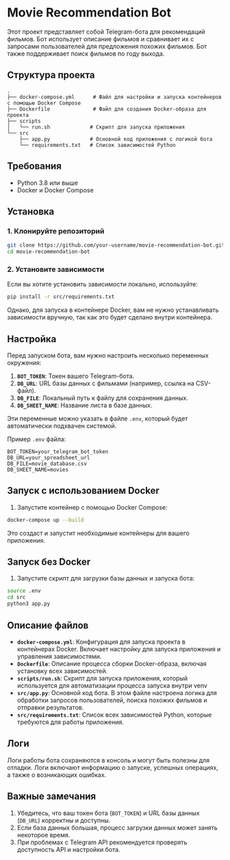 # Movie Recommendation Bot

Этот проект представляет собой Telegram-бота для рекомендаций фильмов. Бот использует описание фильмов и сравнивает их с запросами пользователей для предложения похожих фильмов. Бот также поддерживает поиск фильмов по году выхода.

## Структура проекта

```
.
├── docker-compose.yml      # Файл для настройки и запуска контейнеров с помощью Docker Compose
├── Dockerfile              # Файл для создания Docker-образа для проекта
├── scripts
│   └── run.sh             # Скрипт для запуска приложения
└── src
    ├── app.py             # Основной код приложения с логикой бота
    └── requirements.txt   # Список зависимостей Python
```

## Требования

- Python 3.8 или выше
- Docker и Docker Compose

## Установка

### 1. Клонируйте репозиторий

```bash
git clone https://github.com/your-username/movie-recommendation-bot.git
cd movie-recommendation-bot
```

### 2. Установите зависимости

Если вы хотите установить зависимости локально, используйте:

```bash
pip install -r src/requirements.txt
```

Однако, для запуска в контейнере Docker, вам не нужно устанавливать зависимости вручную, так как это будет сделано внутри контейнера.

## Настройка

Перед запуском бота, вам нужно настроить несколько переменных окружения:

1. **`BOT_TOKEN`**: Токен вашего Telegram-бота.
2. **`DB_URL`**: URL базы данных с фильмами (например, ссылка на CSV-файл).
3. **`DB_FILE`**: Локальный путь к файлу для сохранения данных.
4. **`DB_SHEET_NAME`**: Название листа в базе данных.

Эти переменные можно указать в файле `.env`, который будет автоматически подхвачен системой.

Пример `.env` файла:

```
BOT_TOKEN=your_telegram_bot_token
DB_URL=your_spreadsheet_url
DB_FILE=movie_database.csv
DB_SHEET_NAME=movies
```

## Запуск с использованием Docker

1. Запустите контейнер с помощью Docker Compose:

```bash
docker-compose up --build
```

Это создаст и запустит необходимые контейнеры для вашего приложения.

## Запуск без Docker

1. Запустите скрипт для загрузки базы данных и запуска бота:

```bash
source .env
cd src
python3 app.py
```

## Описание файлов

- **`docker-compose.yml`**: Конфигурация для запуска проекта в контейнерах Docker. Включает настройку для запуска приложения и управления зависимостями.
- **`Dockerfile`**: Описание процесса сборки Docker-образа, включая установку всех зависимостей.
- **`scripts/run.sh`**: Скрипт для запуска приложения, который используется для автоматизации процесса запуска внутри venv
- **`src/app.py`**: Основной код бота. В этом файле настроена логика для обработки запросов пользователей, поиска похожих фильмов и отправки результатов.
- **`src/requirements.txt`**: Список всех зависимостей Python, которые требуются для работы приложения.

## Логи

Логи работы бота сохраняются в консоль и могут быть полезны для отладки. Логи включают информацию о запуске, успешных операциях, а также о возникающих ошибках.

## Важные замечания

1. Убедитесь, что ваш токен бота (`BOT_TOKEN`) и URL базы данных (`DB_URL`) корректны и доступны.
2. Если база данных большая, процесс загрузки данных может занять некоторое время.
3. При проблемах с Telegram API рекомендуется проверять доступность API и настройки бота.
